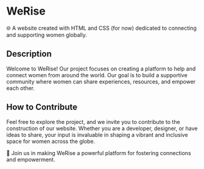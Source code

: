# WeRise

🌐 A website created with HTML and CSS (for now) dedicated to connecting and supporting women globally.

## Description

Welcome to WeRise! Our project focuses on creating a platform to help and connect women from around the world. Our goal is to build a supportive community where women can share experiences, resources, and empower each other.

## How to Contribute

Feel free to explore the project, and we invite you to contribute to the construction of our website. Whether you are a developer, designer, or have ideas to share, your input is invaluable in shaping a vibrant and inclusive space for women across the globe.

🚀 Join us in making WeRise a powerful platform for fostering connections and empowerment.
